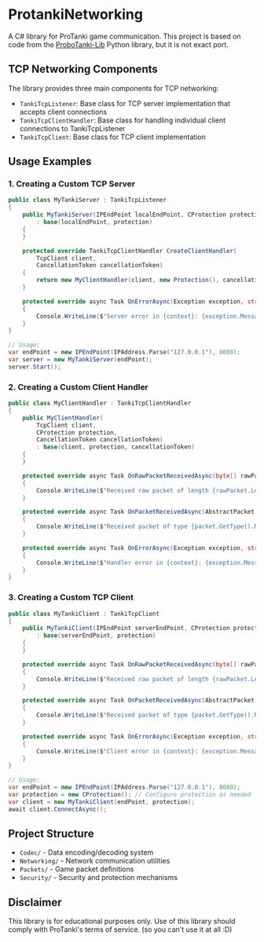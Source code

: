 # ProtankiNetworking

A C# library for ProTanki game communication. This project is based on code from the [ProboTanki-Lib](https://github.com/Teinc3/ProboTanki-Lib) Python library, but it is not exact port.

## TCP Networking Components

The library provides three main components for TCP networking:

- `TankiTcpListener`: Base class for TCP server implementation that accepts client connections
- `TankiTcpClientHandler`: Base class for handling individual client connections to TankiTcpListener
- `TankiTcpClient`: Base class for TCP client implementation

## Usage Examples

### 1. Creating a Custom TCP Server

```csharp
public class MyTankiServer : TankiTcpListener
{
    public MyTankiServer(IPEndPoint localEndPoint, CProtection protection) 
        : base(localEndPoint, protection)
    {
    }

    protected override TankiTcpClientHandler CreateClientHandler(
        TcpClient client,
        CancellationToken cancellationToken)
    {
        return new MyClientHandler(client, new Protection(), cancellationToken);
    }

    protected override async Task OnErrorAsync(Exception exception, string context)
    {
        Console.WriteLine($"Server error in {context}: {exception.Message}");
    }
}

// Usage:
var endPoint = new IPEndPoint(IPAddress.Parse("127.0.0.1"), 8080);
var server = new MyTankiServer(endPoint);
server.Start();
```

### 2. Creating a Custom Client Handler

```csharp
public class MyClientHandler : TankiTcpClientHandler
{
    public MyClientHandler(
        TcpClient client, 
        CProtection protection, 
        CancellationToken cancellationToken) 
        : base(client, protection, cancellationToken)
    {
    }

    protected override async Task OnRawPacketReceivedAsync(byte[] rawPacket)
    {
        Console.WriteLine($"Received raw packet of length {rawPacket.Length}");
    }

    protected override async Task OnPacketReceivedAsync(AbstractPacket packet)
    {
        Console.WriteLine($"Received packet of type {packet.GetType().Name}");
    }

    protected override async Task OnErrorAsync(Exception exception, string context)
    {
        Console.WriteLine($"Handler error in {context}: {exception.Message}");
    }
}
```

### 3. Creating a Custom TCP Client

```csharp
public class MyTankiClient : TankiTcpClient
{
    public MyTankiClient(IPEndPoint serverEndPoint, CProtection protection) 
        : base(serverEndPoint, protection)
    {
    }

    protected override async Task OnRawPacketReceivedAsync(byte[] rawPacket)
    {
        Console.WriteLine($"Received raw packet of length {rawPacket.Length}");
    }

    protected override async Task OnPacketReceivedAsync(AbstractPacket packet)
    {
        Console.WriteLine($"Received packet of type {packet.GetType().Name}");
    }

    protected override async Task OnErrorAsync(Exception exception, string context)
    {
        Console.WriteLine($"Client error in {context}: {exception.Message}");
    }
}

// Usage:
var endPoint = new IPEndPoint(IPAddress.Parse("127.0.0.1"), 8080);
var protection = new CProtection(); // Configure protection as needed
var client = new MyTankiClient(endPoint, protection);
await client.ConnectAsync();
```

## Project Structure

- `Codec/` - Data encoding/decoding system
- `Networking/` - Network communication utilities
- `Packets/` - Game packet definitions
- `Security/` - Security and protection mechanisms

## Disclaimer

This library is for educational purposes only. Use of this library should comply with ProTanki's terms of service. (so you can't use it at all :D)
